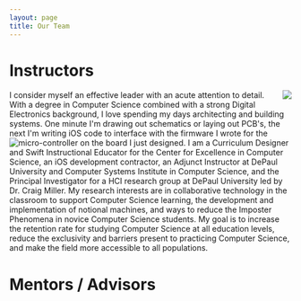 ```yaml
---
layout: page
title: Our Team
---
```


# Instructors
<img style="float: right;" src="../assets/img/Kevin.jpg">
I consider myself ‪an effective leader with an acute attention to detail‬. With a degree in Computer Science combined with a strong Digital Electronics background, I love spending my days architecting and building systems. One minute I'm drawing out schematics or laying out PCB's, the next I'm writing iOS code to interface with the firmware I wrote for the micro-controller on the board I just designed.

<img style="float: left;" src="../assets/img/LynchProfile.png">
I am a Curriculum Designer and Swift Instructional Educator for the Center for Excellence in Computer Science, an iOS development contractor, an Adjunct Instructor at DePaul University and Computer Systems Institute in Computer Science, and the Principal Investigator for a HCI research group at DePaul University led by Dr. Craig Miller. My research interests are in collaborative technology in the classroom to support Computer Science learning, the development and implementation of notional machines, and ways to reduce the Imposter Phenomena in novice Computer Science students. My goal is to increase the retention rate for studying Computer Science at all education levels, reduce the exclusivity and barriers present to practicing Computer Science, and make the field more accessible to all populations.

# Mentors / Advisors
